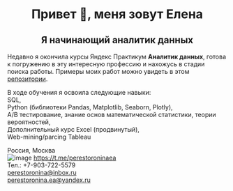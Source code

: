 <h1 align="center">Привет 👋, меня зовут Елена</h1>
<h2 align="center">Я начинающий аналитик данных</h2>

Недавно я окончила курсы Яндекс Практикум **Аналитик данных**, готова к погружению в эту интересную профессию  и нахожусь в стадии поиска работы.
Примеры моих работ можно увидеть в этом <a href="https://github.com/PerestoroninaElena/Data_Analysis_Yandex_Practicum"> репозитории</a>.

В ходе обучения я освоила следующие навыки:   
SQL,  
Python (библиотеки Pandas, Matplotlib, Seaborn, Plotly),  
A/B тестирование, знание основ математической статистики, теории вероятностей,  
Дополнительный курс Excel (продвинутый),  
Web-mining/parcing
Tableau

Россия, Москва  
![image](https://github.com/PerestoroninaElena/PerestoroninaElena/assets/160060889/63b131d4-9670-4a9c-9832-c72d1e9eefd9)  https://t.me/perestoroninaea  
Тел.: +7-903-722-5579  
perestoronina@inbox.ru    
perestoronina.ea@yandex.ru

